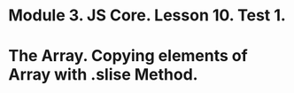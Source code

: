 # Module 3. JS Core. Lesson 10. Test 1.

# The Array. Copying elements of Array with .slise Method.
